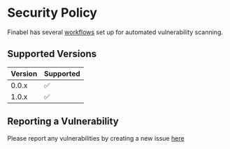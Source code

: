 # Security Policy

Finabel has several [workflows](https://github.com/gardhr/finabel/tree/main/.github/workflows) set up for automated vulnerability scanning.

## Supported Versions

| Version | Supported          |
| ------- | ------------------ |
| 0.0.x   | :white_check_mark: |
| 1.0.x   | :white_check_mark: |

## Reporting a Vulnerability

Please report any vulnerabilities by creating a new issue [here](https://github.com/gardhr/finabel/issues/new/choose)
